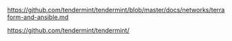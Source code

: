 
https://github.com/tendermint/tendermint/blob/master/docs/networks/terraform-and-ansible.md

https://github.com/tendermint/tendermint/


